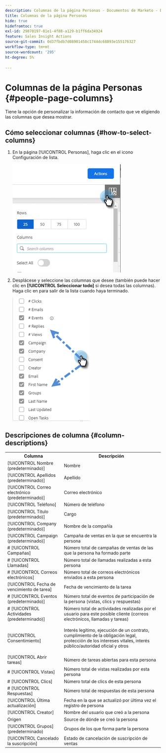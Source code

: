```yaml
---
description: Columnas de la página Personas - Documentos de Marketo - Documentación del producto
title: Columnas de la página Personas
hide: true
hidefromtoc: true
exl-id: 29870197-81e1-4f88-a129-b1ff6da34924
feature: Sales Insight Actions
source-git-commit: 0d37fbdb7d08901458c1744dc68893e155176327
workflow-type: tm+mt
source-wordcount: '295'
ht-degree: 5%

---
```


# Columnas de la página Personas {#people-page-columns}

Tiene la opción de personalizar la información de contacto que ve eligiendo las columnas que desea mostrar.

## Cómo seleccionar columnas {#how-to-select-columns}

1. En la página [!UICONTROL Personas], haga clic en el icono Configuración de lista.

   ![](assets/people-page-columns-1.png)

1. Desplácese y seleccione las columnas que desee (también puede hacer clic en **[!UICONTROL Seleccionar todo]** si desea todas las columnas). Haga clic en para salir de la lista cuando haya terminado.

   ![](assets/people-page-columns-2.png)

## Descripciones de columna {#column-descriptions}

<table> 
 <colgroup> 
  <col> 
  <col> 
 </colgroup> 
 <tbody> 
  <tr> 
   <th>Columna</th> 
   <th>Descripción</th> 
  </tr> 
  <tr> 
   <td>[!UICONTROL Nombre (predeterminado)]</td> 
   <td>Nombre</td> 
  </tr> 
  <tr> 
   <td>[!UICONTROL Apellidos (predeterminado)]</td> 
   <td>Apellido</td> 
  </tr> 
  <tr> 
   <td colspan="1">[!UICONTROL Correo electrónico (predeterminado)]</td> 
   <td colspan="1">Correo electrónico</td> 
  </tr> 
  <tr> 
   <td colspan="1">[!UICONTROL Teléfono]</td> 
   <td colspan="1">Número de teléfono</td> 
  </tr> 
  <tr> 
   <td colspan="1">[!UICONTROL Título (predeterminado)]</td> 
   <td colspan="1">Cargo</td> 
  </tr> 
  <tr> 
   <td>[!UICONTROL Company (predeterminado)]</td> 
   <td>Nombre de la compañía</td> 
  </tr> 
  <tr> 
   <td>[!UICONTROL Campaign (predeterminado)]</td> 
   <td>Campaña de ventas en la que se encuentra la persona</td> 
  </tr> 
  <tr> 
   <td># [!UICONTROL Campañas]</td> 
   <td>Número total de campañas de ventas de las que la persona ha formado parte</td> 
  </tr> 
  <tr> 
   <td># [!UICONTROL Llamadas]</td> 
   <td>Número total de llamadas realizadas a esta persona</td> 
  </tr> 
  <tr> 
   <td># [!UICONTROL Correos electrónicos]</td> 
   <td>Número total de correos electrónicos enviados a esta persona</td> 
  </tr> 
  <tr> 
   <td>[!UICONTROL Fecha de vencimiento de tarea]</td> 
   <td>Fecha de vencimiento de la tarea</td> 
  </tr> 
  <tr> 
   <td># [!UICONTROL Eventos (predeterminado)]</td> 
   <td>Número total de eventos de participación de la persona (vistas, clics y respuestas)</td> 
  </tr> 
  <tr> 
   <td># [!UICONTROL Actividades (predeterminado)]</td> 
   <td>Número total de actividades realizadas por el usuario para este posible cliente (correos electrónicos, llamadas y tareas)</td> 
  </tr> 
  <tr> 
   <td>[!UICONTROL Consentimiento]</td> 
   <td><p>Interés legítimo, ejecución de un contrato, cumplimiento de la obligación legal, protección de los intereses vitales, interés público/autoridad oficial y otros</p></td> 
  </tr> 
  <tr> 
   <td>[!UICONTROL Abrir tareas]</td> 
   <td>Número de tareas abiertas para esta persona</td> 
  </tr> 
  <tr> 
   <td># [!UICONTROL Vistas]</td> 
   <td>Número total de vistas realizadas por esta persona</td> 
  </tr> 
  <tr> 
   <td># [!UICONTROL Clics]</td> 
   <td>Número total de clics de esta persona</td> 
  </tr> 
  <tr> 
   <td># [!UICONTROL Respuestas]</td> 
   <td>Número total de respuestas de esta persona</td> 
  </tr> 
  <tr> 
   <td>[!UICONTROL Última actualización]</td> 
   <td>Fecha en la que se actualizó por última vez el registro de persona</td> 
  </tr> 
  <tr> 
   <td>[!UICONTROL Creator]</td> 
   <td>Nombre del usuario que creó a la persona</td> 
  </tr> 
  <tr> 
   <td>Origen</td> 
   <td>Source de dónde se creó la persona</td> 
  </tr> 
  <tr> 
   <td>[!UICONTROL Grupos] (predeterminado)</td> 
   <td>Grupos de los que forma parte la persona</td> 
  </tr> 
  <tr> 
   <td colspan="1">[!UICONTROL Cancelado la suscripción]</td> 
   <td colspan="1">Estado de cancelación de suscripción de ventas</td> 
  </tr> 
 </tbody> 
</table>
